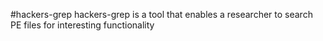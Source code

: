 #hackers-grep
hackers-grep is a tool that enables a researcher to search PE files for interesting functionality
